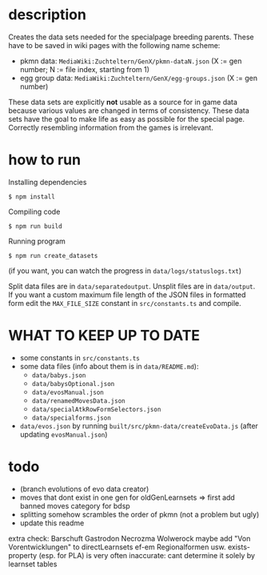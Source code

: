 # description
Creates the data sets needed for the specialpage breeding parents.
These have to be saved in wiki pages with the following name scheme:
* pkmn data: `MediaWiki:Zuchteltern/GenX/pkmn-dataN.json` (X := gen number; N := file index, starting from 1)
* egg group data: `MediaWiki:Zuchteltern/GenX/egg-groups.json` (X := gen number)

These data sets are explicitly **not** usable as a source for in game data because various values are changed in terms of consistency. These data sets have the goal to make life as easy as possible for the special page. Correctly resembling information from the games is irrelevant.

# how to run
Installing dependencies
```
$ npm install
```

Compiling code
```
$ npm run build
```

Running program
```
$ npm run create_datasets
```
(if you want, you can watch the progress in `data/logs/statuslogs.txt`)

Split data files are in `data/separatedoutput`. Unsplit files are in `data/output`.
If you want a custom maximum file length of the JSON files in formatted form edit the `MAX_FILE_SIZE` constant in `src/constants.ts` and compile.

# WHAT TO KEEP UP TO DATE
* some constants in `src/constants.ts`
* some data files (info about them is in `data/README.md`):
  * `data/babys.json`
  * `data/babysOptional.json`
  * `data/evosManual.json`
  * `data/renamedMovesData.json`
  * `data/specialAtkRowFormSelectors.json`
  * `data/specialforms.json`
* `data/evos.json` by running `built/src/pkmn-data/createEvoData.js` (after updating `evosManual.json`)

# todo
* (branch evolutions of evo data creator)
* moves that dont exist in one gen for oldGenLearnsets => first add banned moves category for bdsp
* splitting somehow scrambles the order of pkmn (not a problem but ugly)
* update this readme
  
extra check:
Barschuft
Gastrodon
Necrozma
Wolwerock
maybe add "Von Vorentwicklungen" to directLearnsets
ef-em
Regionalformen usw.
exists-property (esp. for PLA) is very often inaccurate: cant determine it solely by learnset tables